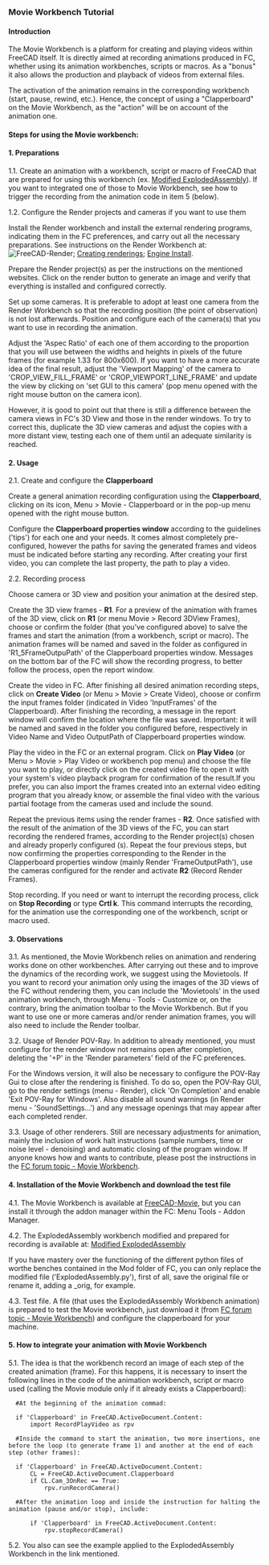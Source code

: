 ### Movie Workbench Tutorial
        
#### Introduction

The Movie Workbench is a platform for creating and playing videos within FreeCAD itself. It is directly aimed at recording animations produced in FC, whether using its animation workbenches, scripts or macros. As a "bonus" it also allows the production and playback of videos from external files.
    
The activation of the animation remains in the corresponding workbench (start, pause, rewind, etc.). Hence, the concept of using a "Clapperboard" on the Movie Workbench, as the "action" will be on account of the animation one.


#### Steps for using the Movie workbench:

#### 1. Preparations

1.1. Create an animation with a workbench, script or macro of FreeCAD that are prepared for using this workbench (ex. [Modified ExplodedAssembly](https://github.com/Francisco-Rosa/ExplodedAssembly)). If you want to integrated one of those to Movie Workbench, see how to trigger the recording from the animation code in item 5 (below).

1.2. Configure the Render projects and cameras if you want to use them

Install the Render workbench and install the external rendering programs, indicating them in the FC preferences, and carry out all the necessary preparations. See instructions on the Render Workbench at:
![FreeCAD-Render](ttps://github.com/FreeCAD/FreeCAD-render); [Creating renderings](https://wiki.freecadweb.org/Manual:Creating_renderings); [Engine Install](https://github.com/FreeCAD/FreeCAD-render/blob/master/docs/EngineInstall.md).

Prepare the Render project(s) as per the instructions on the mentioned websites. Click on the render button to generate an image and verify that everything is installed and configured correctly.
    
Set up some cameras. It is preferable to adopt at least one camera from the Render Workbench so that the recording position (the point of observation) is not lost afterwards. Position and configure each of the camera(s) that you want to use in recording the animation.

Adjust the 'Aspec Ratio' of each one of them according to the proportion that you will use between the widths and heights in pixels of the future frames (for example 1.33 for 800x600). If you want to have a more accurate idea of the final result, adjust the 'Viewport Mapping' of the camera to 'CROP_VIEW_FILL_FRAME' or 'CROP_VIEWPORT_LINE_FRAME' and update the view by clicking on 'set GUI to this camera' (pop menu opened with the right mouse button on the camera icon).

However, it is good to point out that there is still a difference between the camera views in FC's 3D View and those in the render windows. To try to correct this, duplicate the 3D view cameras and adjust the copies with a more distant view, testing each one of them until an adequate similarity is reached.
     
#### 2. Usage

2.1. Create and configure the **Clapperboard**

Create a general animation recording configuration using the **Clapperboard**, clicking on its icon, Menu > Movie - Clapperboard or in the pop-up menu opened with the right mouse button.

Configure the **Clapperboard properties window** according to the guidelines ('tips') for each one and your needs. It comes almost completely pre-configured, however the paths for saving the generated frames and videos must be indicated before starting any recording. After creating your first video, you can complete the last property, the path to play a video.
     
2.2. Recording process

Choose camera or 3D view and position your animation at the desired step.

Create the 3D view frames - **R1**. For a preview of the animation with frames of the 3D view, click on **R1** (or menu Movie > Record 3DView Frames), choose or confirm the folder (that you've configured above) to salve the frames and start the animation (from a workbench, script or macro). The animation frames will be named and saved in the folder as configured in 'R1_5FrameOutpuPath' of the Clapperboard properties window. Messages on the bottom bar of the FC will show the recording progress, to better follow the process, open the report window.

Create the video in FC. After finishing all desired animation recording steps, click on **Create Video** (or Menu > Movie > Create Video), choose or confirm the input frames folder (indicated in Video 'InputFrames' of the Clapperboard). After finishing the recording, a message in the report window will confirm the location where the file was saved. Important: it will be named and saved in the folder you configured before, respectively in Video Name and Video OutputPath of Clapperboard properties window.

Play the video in the FC or an external program. Click on **Play Video** (or Menu > Movie > Play Video or workbench pop menu) and choose the file you want to play, or directly click on the created video file to open it with your system's video playback program for confirmation of the result.If you prefer, you can also import the frames created into an external video editing program that you already know, or assemble the final video with the various partial footage from the cameras used and include the sound.

Repeat the previous items using the render frames - **R2**. Once satisfied with the result of the animation of the 3D views of the FC, you can start recording the rendered frames, according to the Render project(s) chosen and already properly configured (s). Repeat the four previous steps, but now confirming the properties corresponding to the Render in the Clapperboard properties window (mainly Render 'FrameOutputPath'), use the cameras configured for the render and activate **R2** (Record Render Frames).

Stop recording. If you need or want to interrupt the recording process, click on **Stop Recording** or type **Crtl k**. This command interrupts the recording, for the animation use the corresponding one of the workbench, script or macro used.

#### 3. Observations

3.1. As mentioned, the Movie Workbench relies on animation and rendering works done on other workbenches. After carrying out these and to improve the dynamics of the recording work, we suggest using the Movietools. If you want to record your animation only using the images of the 3D views of the FC without rendering them, you can include the 'Movietools' in the used animation workbench, through Menu - Tools - Customize or, on the contrary, bring the animation toolbar to the Movie Workbench. But if you want to use one or more cameras and/or render animation frames, you will also need to include the Render toolbar.

3.2. Usage of Render POV-Ray. In addition to already mentioned, you must configure for the render window not remains open after completion, deleting the '+P' in the 'Render parameters' field of the FC preferences.

For the Windows version, it will also be necessary to configure the POV-Ray Gui to close after the rendering is finished. To do so, open the POV-Ray GUI, go to the render settings (menu - Render), click 'On Completion' and enable 'Exit POV-Ray for Windows'. Also disable all sound warnings (in Render menu - 'SoundSettings...') and any message openings that may appear after each completed render.

3.3. Usage of other renderers. Still are necessary adjustments for animation, mainly the inclusion of work halt instructions (sample numbers, time or noise level - denoising) and automatic closing of the program window. If anyone knows how and wants to contribute, please post the instructions in the [FC forum topic - Movie Workbench](https://forum.freecadweb.org/viewtopic.php?f=8&t=74432).

#### 4. Installation of the Movie Workbench and download the test file
    
4.1. The Movie Workbench is available at [FreeCAD-Movie](https://github.com/Francisco-Rosa/FreeCAD-Movie), but you can install it through the addon manager within the FC: Menu Tools - Addon Manager.

4.2. The ExplodedAssembly workbench modified and prepared for recording is available at: [Modified ExplodedAssembly](https://github.com/Francisco-Rosa/ExplodedAssembly)

If you have mastery over the functioning of the different python files of worthe benches contained in the Mod folder of FC, you can only replace the modified file ('ExplodedAssembly.py'), first of all, save the original file or rename it, adding a _orig, for example.

4.3. Test file. A file (that uses the ExplodedAssembly Workbench animation) is prepared to test the Movie workbench, just download it (from [FC forum topic - Movie Workbench](https://forum.freecadweb.org/viewtopic.php?f=8&t=74432)) and configure the clapperboard for your machine.

#### 5. How to integrate your animation with Movie Workbench

5.1. The idea is that the workbench record an image of each step of the created animation (frame). For this happens, it is necessary to insert the following lines in the code of the animation workbench, script or macro used (calling the Movie module only if it already exists a Clapperboard):

      #At the beginning of the animation commad:

      if 'Clapperboard' in FreeCAD.ActiveDocument.Content:
          import RecordPlayVideo as rpv

      #Inside the command to start the animation, two more insertions, one before the loop (to generate frame 1) and another at the end of each step (other frames):

      if 'Clapperboard' in FreeCAD.ActiveDocument.Content:
          CL = FreeCAD.ActiveDocument.Clapperboard
          if CL.Cam_3OnRec == True:
              rpv.runRecordCamera()
  
      #After the animation loop and inside the instruction for halting the animation (pause and/or stop), include:
  
          if 'Clapperboard' in FreeCAD.ActiveDocument.Content:
              rpv.stopRecordCamera()

5.2. You also can see the example applied to the ExplodedAssembly Workbench in the link mentioned.
